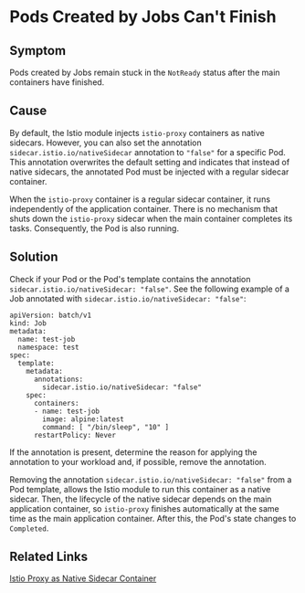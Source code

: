 # Pods Created by Jobs Can't Finish

## Symptom

Pods created by Jobs remain stuck in the `NotReady` status after the main containers have finished.

## Cause
By default, the Istio module injects `istio-proxy` containers as native sidecars. However, you can also set the annotation `sidecar.istio.io/nativeSidecar` annotation to `"false"` for a specific Pod. This annotation overwrites the default setting and indicates that instead of native sidecars, the annotated Pod must be injected with a regular sidecar container.

When the `istio-proxy` container is a regular sidecar container, it runs independently of the application container. There is no mechanism that shuts down the `istio-proxy` sidecar when the main container completes its tasks. Consequently, the Pod is also running.

## Solution
Check if your Pod or the Pod's template contains the annotation `sidecar.istio.io/nativeSidecar: "false"`. See the following example of a Job annotated with `sidecar.istio.io/nativeSidecar: "false"`:

```
apiVersion: batch/v1
kind: Job
metadata:
  name: test-job
  namespace: test
spec:
  template:
    metadata:
      annotations:
        sidecar.istio.io/nativeSidecar: "false"
    spec:
      containers:
      - name: test-job
        image: alpine:latest
        command: [ "/bin/sleep", "10" ]
      restartPolicy: Never
```

If the annotation is present, determine the reason for applying the annotation to your workload and, if possible, remove the annotation.

Removing the annotation `sidecar.istio.io/nativeSidecar: "false"` from a Pod template, allows the Istio module to run this container as a native sidecar. Then, the lifecycle of the native sidecar depends on the main application container, so `istio-proxy` finishes automatically at the same time as the main application container. After this, the Pod's state changes to `Completed`.


## Related Links

[Istio Proxy as Native Sidecar Container](../00-20-istio-proxy-as-native-sidecar.md)
